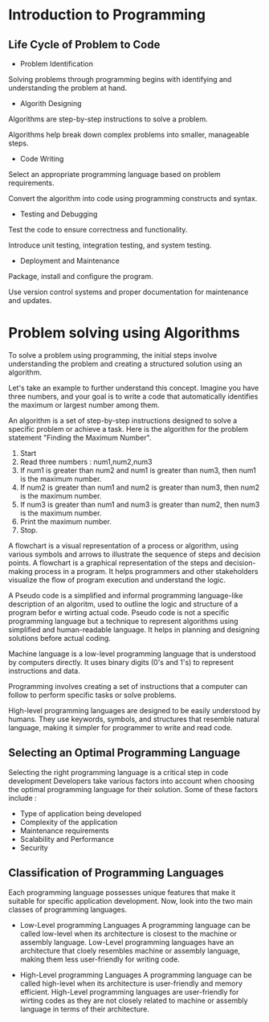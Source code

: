 # Introduction to Programming

## Life Cycle of Problem to Code

* Problem Identification

Solving problems through programming begins with identifying and understanding the problem at hand.

* Algorith Designing

Algorithms are step-by-step instructions to solve a problem.

Algorithms help break down complex problems into smaller, manageable steps.

* Code Writing

Select an appropriate programming language based on problem requirements.

Convert the algorithm into code using programming constructs and syntax.

* Testing and Debugging

Test the code to ensure correctness and functionality.

Introduce unit testing, integration testing, and system testing.

* Deployment and Maintenance

Package, install and configure the program.

Use version control systems and proper documentation for maintenance and updates.

# Problem solving using Algorithms

To solve a problem using programming, the initial steps involve understanding the problem and creating a structured solution using an algorithm.

Let's take an example to further understand this concept. Imagine you have three numbers, and your goal is to write a code that automatically identifies the maximum or largest number among them.

An algorithm is a set of step-by-step instructions designed to solve a specific problem or achieve a task. Here is the algorithm for the problem statement "Finding the Maximum Number".

1. Start
2. Read three numbers : num1,num2,num3
3. If num1 is greater than num2 and num1 is greater than num3, then num1 is the maximum number.
4. If num2 is greater than num1 and num2 is greater than num3, then num2 is the maximum number.
5. If num3 is greater than num1 and num3 is greater than num2, then num3 is the maximum number.
6. Print the maximum number.
7. Stop.

A flowchart is a visual representation of a process or algorithm, using various symbols and arrows to illustrate the sequence of steps and decision points.
A flowchart is a graphical representation of the steps and decision-making process in a program. It helps programmers and other stakeholders visualize the flow of program execution and understand the logic.

A Pseudo code is a simplified and informal programming language-like description of an algoritm, used to outline the logic and structure of a program befor e wirting actual code.
Pseudo code is not a specific programming language but a technique to represent algorithms using simplified and human-readable language. It helps in planning and designing solutions before actual coding.

Machine language is a low-level programming language that is understood by computers directly. It uses binary digits (0's and 1's) to represent instructions and data.

Programming involves creating a set of instructions that a computer can follow to perform specific tasks or solve problems.

High-level programming languages  are designed to be easily understood by humans. They use keywords, symbols, and structures that resemble natural language, making it simpler for programmer to write and read code.

## Selecting an Optimal Programming Language

Selecting the right programming language is a critical step in code development Developers take various factors into account when choosing the optimal programming language for their solution. Some of these factors include :

* Type of application being developed
* Complexity of the application
* Maintenance requirements
* Scalability and Performance
* Security

## Classification of Programming Languages

Each programming language possesses unique features that make it suitable for specific application development. Now, look into the two main classes of programming languages.

* Low-Level programming Languages
A programming language can be called low-level when its architecture is closest to the machine or assembly language.
Low-Level programming languages have an architecture that cloely resembles machine or assembly language, making them less user-friendly for writing code.

* High-Level programming Languages
A programming language can be called high-level when its architecture is user-friendly and memory efficient.
High-Level programming languages are user-friendly for wirting codes as they are not closely related to machine or assembly language in terms of their architecture.


